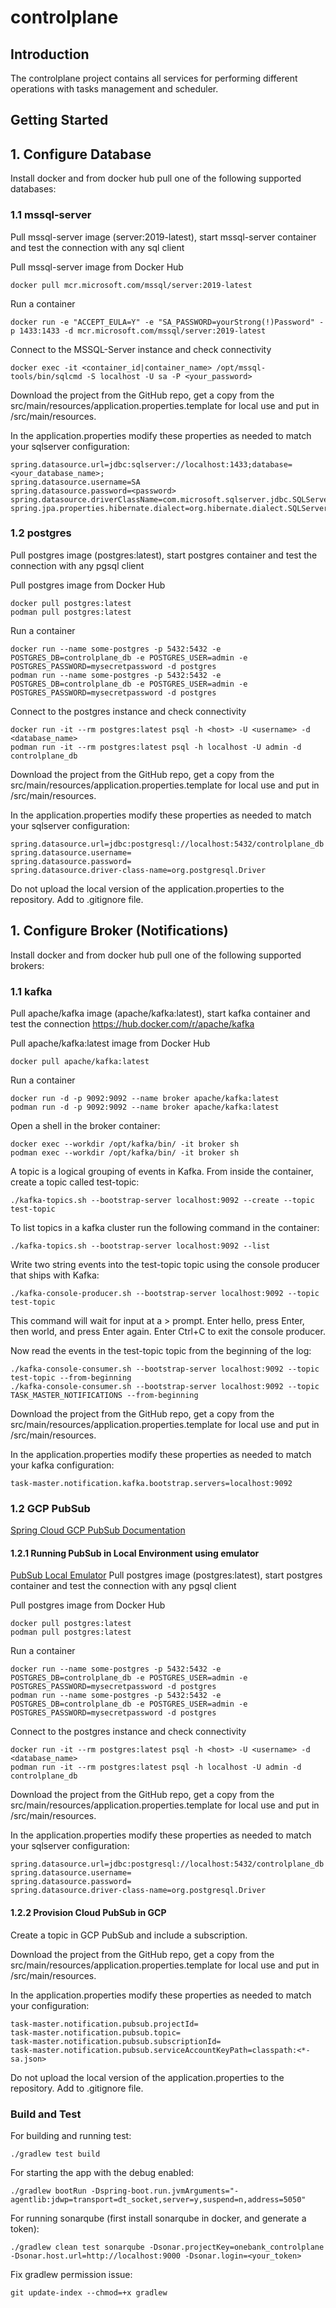 # controlplane

## Introduction
The controlplane project contains all services for performing different operations with tasks management and scheduler.

## Getting Started
## 1. Configure Database
Install docker and from docker hub pull one of the following supported databases:

### 1.1 mssql-server
Pull mssql-server image (server:2019-latest), start mssql-server container and test the connection with any sql client

Pull mssql-server image from Docker Hub
```
docker pull mcr.microsoft.com/mssql/server:2019-latest
```
Run a container
```
docker run -e "ACCEPT_EULA=Y" -e "SA_PASSWORD=yourStrong(!)Password" -p 1433:1433 -d mcr.microsoft.com/mssql/server:2019-latest
``` 
Connect to the MSSQL-Server instance and check connectivity
```
docker exec -it <container_id|container_name> /opt/mssql-tools/bin/sqlcmd -S localhost -U sa -P <your_password>
```  
Download the project from the GitHub repo, get a copy from the src/main/resources/application.properties.template for local use and put in /src/main/resources.

In the application.properties modify these properties as needed to match your sqlserver configuration:
``` 
spring.datasource.url=jdbc:sqlserver://localhost:1433;database=<your_database_name>;
spring.datasource.username=SA
spring.datasource.password=<password>
spring.datasource.driverClassName=com.microsoft.sqlserver.jdbc.SQLServerDriver
spring.jpa.properties.hibernate.dialect=org.hibernate.dialect.SQLServer2012Dialect
```

### 1.2 postgres
Pull postgres image (postgres:latest), start postgres container and test the connection with any pgsql client

Pull postgres image from Docker Hub
```
docker pull postgres:latest
podman pull postgres:latest
```
Run a container
```
docker run --name some-postgres -p 5432:5432 -e POSTGRES_DB=controlplane_db -e POSTGRES_USER=admin -e POSTGRES_PASSWORD=mysecretpassword -d postgres
podman run --name some-postgres -p 5432:5432 -e POSTGRES_DB=controlplane_db -e POSTGRES_USER=admin -e POSTGRES_PASSWORD=mysecretpassword -d postgres
``` 
Connect to the postgres instance and check connectivity
```
docker run -it --rm postgres:latest psql -h <host> -U <username> -d <database_name>
podman run -it --rm postgres:latest psql -h localhost -U admin -d controlplane_db
```  
Download the project from the GitHub repo, get a copy from the src/main/resources/application.properties.template for local use and put in /src/main/resources.

In the application.properties modify these properties as needed to match your sqlserver configuration:
``` 
spring.datasource.url=jdbc:postgresql://localhost:5432/controlplane_db
spring.datasource.username=
spring.datasource.password=
spring.datasource.driver-class-name=org.postgresql.Driver
```

Do not upload the local version of the application.properties to the repository. Add to .gitignore file.

## 1. Configure Broker (Notifications)
Install docker and from docker hub pull one of the following supported brokers:

### 1.1 kafka
Pull apache/kafka image (apache/kafka:latest), start kafka container and test the connection
https://hub.docker.com/r/apache/kafka

Pull apache/kafka:latest image from Docker Hub
```
docker pull apache/kafka:latest
```
Run a container
```
docker run -d -p 9092:9092 --name broker apache/kafka:latest
podman run -d -p 9092:9092 --name broker apache/kafka:latest
``` 
Open a shell in the broker container:
```
docker exec --workdir /opt/kafka/bin/ -it broker sh
podman exec --workdir /opt/kafka/bin/ -it broker sh
```
A topic is a logical grouping of events in Kafka. From inside the container, create a topic called test-topic:
```
./kafka-topics.sh --bootstrap-server localhost:9092 --create --topic test-topic
```
To list topics in a kafka cluster run the following command in the container:
```
./kafka-topics.sh --bootstrap-server localhost:9092 --list
```
Write two string events into the test-topic topic using the console producer that ships with Kafka:
```
./kafka-console-producer.sh --bootstrap-server localhost:9092 --topic test-topic
```
This command will wait for input at a > prompt. Enter hello, press Enter, then world, and press Enter again. Enter Ctrl+C to exit the console producer.

Now read the events in the test-topic topic from the beginning of the log:
```
./kafka-console-consumer.sh --bootstrap-server localhost:9092 --topic test-topic --from-beginning
./kafka-console-consumer.sh --bootstrap-server localhost:9092 --topic TASK_MASTER_NOTIFICATIONS --from-beginning
```

Download the project from the GitHub repo, get a copy from the src/main/resources/application.properties.template for local use and put in /src/main/resources.

In the application.properties modify these properties as needed to match your kafka configuration:
``` 
task-master.notification.kafka.bootstrap.servers=localhost:9092
```

### 1.2 GCP PubSub
[Spring Cloud GCP PubSub Documentation](https://googlecloudplatform.github.io/spring-cloud-gcp/3.1.0/reference/html/index.html#cloud-pubsub)

#### 1.2.1 Running PubSub in Local Environment using emulator
[PubSub Local Emulator](https://medium.com/google-cloud/use-pub-sub-emulator-in-minikube-67cd1f289daf)
Pull postgres image (postgres:latest), start postgres container and test the connection with any pgsql client

Pull postgres image from Docker Hub
```
docker pull postgres:latest
podman pull postgres:latest
```
Run a container
```
docker run --name some-postgres -p 5432:5432 -e POSTGRES_DB=controlplane_db -e POSTGRES_USER=admin -e POSTGRES_PASSWORD=mysecretpassword -d postgres
podman run --name some-postgres -p 5432:5432 -e POSTGRES_DB=controlplane_db -e POSTGRES_USER=admin -e POSTGRES_PASSWORD=mysecretpassword -d postgres
``` 
Connect to the postgres instance and check connectivity
```
docker run -it --rm postgres:latest psql -h <host> -U <username> -d <database_name>
podman run -it --rm postgres:latest psql -h localhost -U admin -d controlplane_db
```  
Download the project from the GitHub repo, get a copy from the src/main/resources/application.properties.template for local use and put in /src/main/resources.

In the application.properties modify these properties as needed to match your sqlserver configuration:
``` 
spring.datasource.url=jdbc:postgresql://localhost:5432/controlplane_db
spring.datasource.username=
spring.datasource.password=
spring.datasource.driver-class-name=org.postgresql.Driver
```

#### 1.2.2 Provision Cloud PubSub in GCP

Create a topic in GCP PubSub and include a subscription. 

Download the project from the GitHub repo, get a copy from the src/main/resources/application.properties.template for local use and put in /src/main/resources.

In the application.properties modify these properties as needed to match your configuration:
``` 
task-master.notification.pubsub.projectId=
task-master.notification.pubsub.topic=
task-master.notification.pubsub.subscriptionId=
task-master.notification.pubsub.serviceAccountKeyPath=classpath:<*-sa.json>
```

Do not upload the local version of the application.properties to the repository. Add to .gitignore file.

### Build and Test
For building and running test:
```
./gradlew test build
```

For starting the app with the debug enabled:
```
./gradlew bootRun -Dspring-boot.run.jvmArguments="-agentlib:jdwp=transport=dt_socket,server=y,suspend=n,address=5050"
```

For running sonarqube (first install sonarqube in docker, and generate a token):
```
./gradlew clean test sonarqube -Dsonar.projectKey=onebank_controlplane -Dsonar.host.url=http://localhost:9000 -Dsonar.login=<your_token>
```

Fix gradlew permission issue:
```
git update-index --chmod=+x gradlew
```